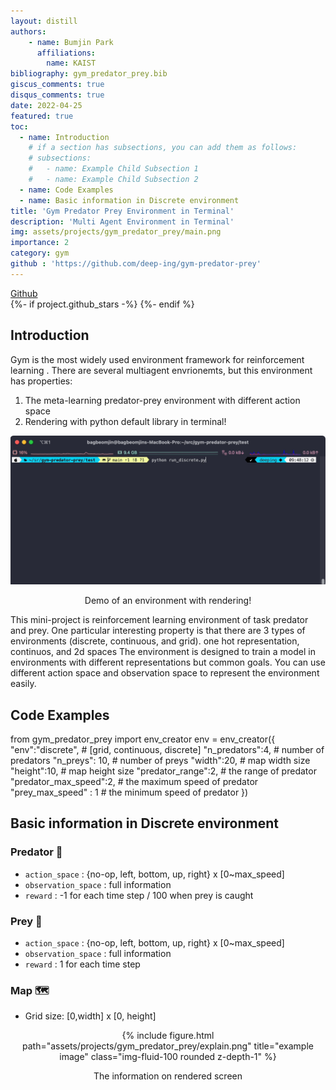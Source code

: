 ```yaml
---
layout: distill
authors: 
    - name: Bumjin Park
      affiliations:
        name: KAIST
bibliography: gym_predator_prey.bib
giscus_comments: true
disqus_comments: true
date: 2022-04-25
featured: true
toc:
  - name: Introduction
    # if a section has subsections, you can add them as follows:
    # subsections:
    #   - name: Example Child Subsection 1
    #   - name: Example Child Subsection 2
  - name: Code Examples
  - name: Basic information in Discrete environment
title: 'Gym Predator Prey Environment in Terminal'
description: 'Multi Agent Environment in Terminal'
img: assets/projects/gym_predator_prey/main.png
importance: 2
category: gym 
github : 'https://github.com/deep-ing/gym-predator-prey'
---
```


<div class="github-icon">
  <div class="icon" data-toggle="tooltip" title="Code Repository">
    <a href="https://github.com/deep-ing/gym-predator-prey"><i class="fab fa-github gh-icon"></i> Github</a> 
  </div> 
  {%- if project.github_stars -%}
  <span class="stars" data-toggle="tooltip" title="GitHub Stars">
    <i class="fas fa-star"></i>
    <span id="{{ project.github_stars }}-stars"></span>
  </span>
  {%- endif %}
</div>


## Introduction
Gym is the most widely used environment framework for reinforcement learning <d-cite key="brockman2016openai"></d-cite>. There are several multiagent envrionemts, but this environment has properties:
1. The meta-learning predator-prey environment with different action space
2. Rendering with python default library in terminal!



<center>
<div class="row">
    <div class="col-sm mt-3 mt-md-0">
        <img src="https://github.com/deep-ing/gym-predator-prey/raw/main/assets/demo.gif" width=700px>
    <p> Demo of an environment with rendering! </p>
    </div>
</div>
</center>

This mini-project is reinforcement learning environment of task predator and prey. One particular interesting property is that there are 3 types of environments (discrete, continuous, and grid).<d-footnote> one hot representation, continuos, and 2d spaces </d-footnote> The environment is designed to train a model in environments with different representations but common goals. You can use different action space and observation space to represent the environment easily.


## Code Examples

<d-code block language="python">
from gym_predator_prey import env_creator
env = env_creator({
    "env":"discrete",           # [grid, continuous, discrete]
    "n_predators":4,           # number of predators
    "n_preys": 10,             # number of preys
    "width":20,                # map width size 
    "height":10,               # map height size
    "predator_range":2,        # the range of predator
    "predator_max_speed":2,    # the maximum speed of predator
    "prey_max_speed" : 1       # the minimum speed of predator
})
</d-code>


## Basic information in Discrete environment

### Predator 🦁 
* `action_space` : {no-op, left, bottom, up, right} x [0~max_speed]
* `observation_space` : full information
* `reward` : -1 for each time step / 100 when prey is caught

###  Prey 🐔 
* `action_space` : {no-op, left, bottom, up, right} x [0~max_speed]
* `observation_space` : full information
* `reward` : 1 for each time step

###  Map 🗺 
* Grid size: [0,width] x [0, height]

<center>
<div class="row">
    <div class="col-sm mt-3 mt-md-0">
        {% include figure.html path="assets/projects/gym_predator_prey/explain.png" title="example image" class="img-fluid-100 rounded z-depth-1" %}
    <p> The information on rendered screen </p>
    </div>
</div>
</center>
